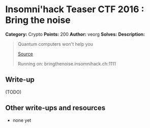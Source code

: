 # Insomni'hack Teaser CTF 2016 : Bring the noise

**Category:** Crypto
**Points:** 200
**Author:** veorg
**Solves:** 
**Description:**

> Quantum computers won't help you
> 
> [Source](./server-bd6a6586808ab28325de37276aa99357.py)
> 
> Running on: bringthenoise.insomnihack.ch:1111


## Write-up

(TODO)

## Other write-ups and resources

* none yet
